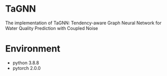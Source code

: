 # TaGNN
The implementation of TaGNN: Tendency-aware Graph Neural Network for Water Quality Prediction with Coupled Noise
# Environment
- python 3.8.8
- pytorch 2.0.0
